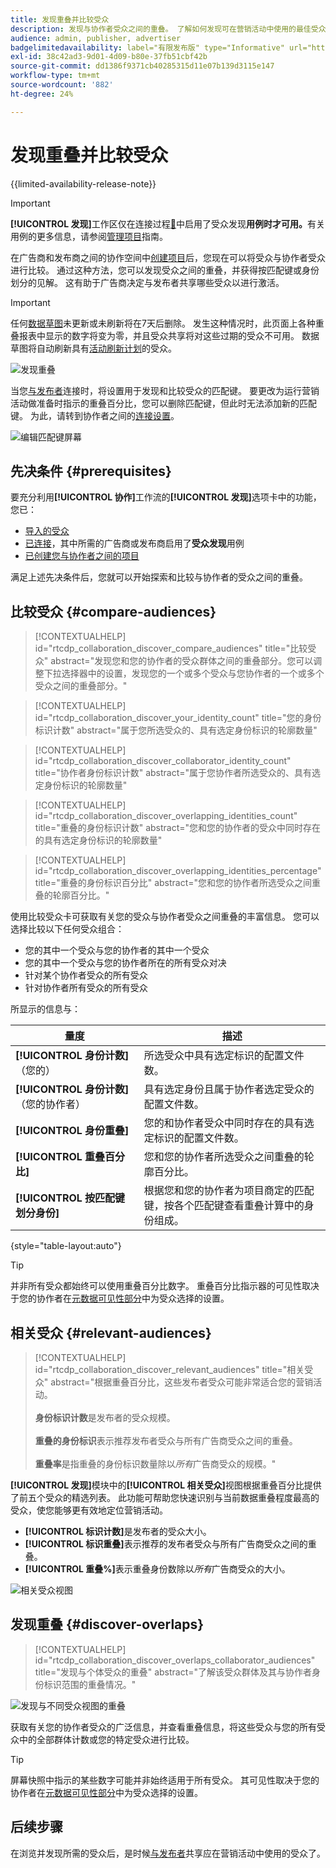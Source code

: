 ```yaml
---
title: 发现重叠并比较受众
description: 发现与协作者受众之间的重叠。 了解如何发现可在营销活动中使用的最佳受众。
audience: admin, publisher, advertiser
badgelimitedavailability: label="有限发布版" type="Informative" url="https://helpx.adobe.com/legal/product-descriptions/real-time-customer-data-platform-collaboration.html newtab=true"
exl-id: 38c42ad3-9d01-4d09-b80e-37fb51cbf42b
source-git-commit: dd1386f9371cb40285315d11e07b139d3115e147
workflow-type: tm+mt
source-wordcount: '882'
ht-degree: 24%

---
```


# 发现重叠并比较受众

{{limited-availability-release-note}}

>[!IMPORTANT]
>
>**[!UICONTROL 发现]**&#x200B;工作区仅在连接过程[&#128279;](../connect/establishing-connections.md#connection-settings)中启用了受众发现&#x200B;**用例时才可用。**&#x200B;有关用例的更多信息，请参阅[管理项目](./manage-projects.md#project-use-cases)指南。

在广告商和发布商之间的协作空间中[创建项目](/help/guide/collaborate/manage-projects.md)后，您现在可以将受众与协作者受众进行比较。 通过这种方法，您可以发现受众之间的重叠，并获得按匹配键或身份划分的见解。 这有助于广告商决定与发布者共享哪些受众以进行激活。

>[!IMPORTANT]
>
>任何[数据草图](/help/guide/glossary.md#sketches)未更新或未刷新将在7天后删除。 发生这种情况时，此页面上各种重叠报表中显示的数字将变为零，并且受众共享将对这些过期的受众不可用。 数据草图将自动刷新具有[活动刷新计划](/help/guide/setup/onboard-audiences.md#schedule)的受众。

![发现重叠](/help/assets/collaborate/discover-overlaps/discover-overlaps.png)

当您[与发布者](/help/guide/connect/establishing-connections.md#connection-settings)连接时，将设置用于发现和比较受众的匹配键。 要更改为运行营销活动做准备时指示的重叠百分比，您可以删除匹配键，但此时无法添加新的匹配键。 为此，请转到协作者之间的[连接设置](/help/guide/connect/establishing-connections.md#connection-settings)。

![编辑匹配键屏幕](/help/assets/collaborate/discover-overlaps/edit-match-keys.png)

## 先决条件 {#prerequisites}

要充分利用&#x200B;**[!UICONTROL 协作]**&#x200B;工作流的&#x200B;**[!UICONTROL 发现]**&#x200B;选项卡中的功能，您已：

* [导入的受众](/help/guide/setup/onboard-audiences.md)
* [已连接](/help/guide/connect/establishing-connections.md)，其中所需的广告商或发布商启用了&#x200B;**受众发现**&#x200B;用例
* [已创建您与协作者之间的项目](/help/guide/collaborate/manage-projects.md)

满足上述先决条件后，您就可以开始探索和比较与协作者的受众之间的重叠。

## 比较受众 {#compare-audiences}

>[!CONTEXTUALHELP]
>id="rtcdp_collaboration_discover_compare_audiences"
>title="比较受众"
>abstract="发现您和您的协作者的受众群体之间的重叠部分。您可以调整下拉选择器中的设置，发现您的一个或多个受众与您协作者的一个或多个受众之间的重叠部分。"

>[!CONTEXTUALHELP]
>id="rtcdp_collaboration_discover_your_identity_count"
>title="您的身份标识计数"
>abstract="属于您所选受众的、具有选定身份标识的轮廓数量"

>[!CONTEXTUALHELP]
>id="rtcdp_collaboration_discover_collaborator_identity_count"
>title="协作者身份标识计数"
>abstract="属于您协作者所选受众的、具有选定身份标识的轮廓数量"

>[!CONTEXTUALHELP]
>id="rtcdp_collaboration_discover_overlapping_identities_count"
>title="重叠的身份标识计数"
>abstract="您和您的协作者的受众中同时存在的具有选定身份标识的轮廓数量"

>[!CONTEXTUALHELP]
>id="rtcdp_collaboration_discover_overlapping_identities_percentage"
>title="重叠的身份标识百分比"
>abstract="您和您的协作者所选受众之间重叠的轮廓百分比。"

使用比较受众卡可获取有关您的受众与协作者受众之间重叠的丰富信息。 您可以选择比较以下任何受众组合：

* 您的其中一个受众与您的协作者的其中一个受众
* 您的其中一个受众与您的协作者所在的所有受众对决
* 针对某个协作者受众的所有受众
* 针对协作者所有受众的所有受众

所显示的信息与：

| 量度 | 描述 |
|---------|----------|
| **[!UICONTROL 身份计数]**（您的） | 所选受众中具有选定标识的配置文件数。 |
| **[!UICONTROL 身份计数]** （您的协作者） | 具有选定身份且属于协作者选定受众的配置文件数。 |
| **[!UICONTROL 身份重叠]** | 您的和协作者受众中同时存在的具有选定标识的配置文件数。 |
| **[!UICONTROL 重叠百分比]** | 您和您的协作者所选受众之间重叠的轮廓百分比。 |
| **[!UICONTROL 按匹配键划分身份]** | 根据您和您的协作者为项目商定的匹配键，按各个匹配键查看重叠计算中的身份组成。 |

{style="table-layout:auto"}

>[!TIP]
>
>并非所有受众都始终可以使用重叠百分比数字。 重叠百分比指示器的可见性取决于您的协作者在[元数据可见性部分](/help/guide/setup/onboard-audiences.md#metadata-visibility)中为受众选择的设置。

## 相关受众 {#relevant-audiences}

>[!CONTEXTUALHELP]
>id="rtcdp_collaboration_discover_relevant_audiences"
>title="相关受众"
>abstract="根据重叠百分比，这些发布者受众可能非常适合您的营销活动。<br><br><b>身份标识计数</b>是发布者的受众规模。<br><br> <b>重叠的身份标识</b>表示推荐发布者受众与所有广告商受众之间的重叠。<br><br><b>重叠率</b>是指重叠的身份标识数量除以<i>所有</i>广告商受众的规模。"

**[!UICONTROL 发现]**&#x200B;模块中的&#x200B;**[!UICONTROL 相关受众]**&#x200B;视图根据重叠百分比提供了前五个受众的精选列表。 此功能可帮助您快速识别与当前数据重叠程度最高的受众，使您能够更有效地定位营销活动。

* **[!UICONTROL 标识计数]**&#x200B;是发布者的受众大小。
* **[!UICONTROL 标识重叠]**&#x200B;表示推荐的发布者受众与所有广告商受众之间的重叠。
* **[!UICONTROL 重叠%]**&#x200B;表示重叠身份数除以&#x200B;*所有*&#x200B;广告商受众的大小。

![相关受众视图](/help/assets/collaborate/discover-overlaps/relevant-audiences-highlighted.png)

## 发现重叠 {#discover-overlaps}

>[!CONTEXTUALHELP]
>id="rtcdp_collaboration_discover_overlaps_collaborator_audiences"
>title="发现与个体受众的重叠"
>abstract="了解该受众群体及其与协作者身份标识范围的重叠情况。"

![发现与不同受众视图的重叠](/help/assets/collaborate/discover-overlaps/discover-overlaps-cards-view.png)

获取有关您的协作者受众的广泛信息，并查看重叠信息，将这些受众与您的所有受众中的全部群体计数或您的特定受众进行比较。

>[!TIP]
>
>屏幕快照中指示的某些数字可能并非始终适用于所有受众。 其可见性取决于您的协作者在[元数据可见性部分](/help/guide/setup/onboard-audiences.md#metadata-visibility)中为受众选择的设置。

## 后续步骤

在浏览并发现所需的受众后，是时候[与发布者](/help/guide/collaborate/share.md)共享应在营销活动中使用的受众了。
